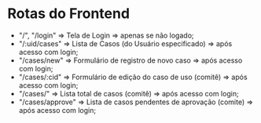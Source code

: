 # Rotas do Frontend

- "/", "/login" => Tela de Login => apenas se não logado;
- "/:uid/cases" => Lista de Casos (do Usuário especificado) => após acesso com login;
- "/cases/new" => Formulário de registro de novo caso => após acesso com login;
- "/cases/:cid" => Formulário de edição do caso de uso (comitê) => após acesso com login;
- "/cases/" => Lista total de casos (comitê) => após acesso com login;
- "/cases/approve" => Lista de casos pendentes de aprovação (comite) => após acesso com login;
